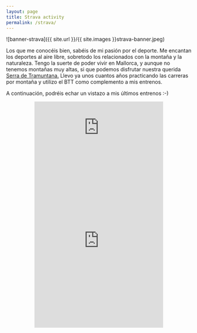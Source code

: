 ```yaml
---
layout: page
title: Strava activity
permalink: /strava/
---
```


![banner-strava]({{ site.url }}/{{ site.images }}strava-banner.jpeg) 

Los que me conocéis bien, sabéis de mi pasión por el deporte. Me encantan los deportes al aire libre, sobretodo los relacionados con la montaña y la naturaleza. Tengo la suerte de poder vivir en Mallorca, y aunque no tenemos montañas muy altas, si que podemos disfrutar nuestra querida [Serra de Tramuntana.](http://www.serradetramuntana.net/es/index.php) Llevo ya unos cuantos años practicando las carreras por montaña y utilizo el BTT como complemento a mis entrenos.

A continuación, podréis echar un vistazo a mis últimos entrenos :-)

<center>

<iframe allowtransparency frameborder='0' height='160' scrolling='no' src='https://www.strava.com/clubs/309441/latest-rides/daa302f814e63d9f36bcb0a56c645dd6324126a0?show_rides=false' width='350'></iframe>

<iframe allowtransparency frameborder='0' height='454' scrolling='no' src='https://www.strava.com/clubs/309441/latest-rides/daa302f814e63d9f36bcb0a56c645dd6324126a0?show_rides=true' width='350'></iframe>

</center>

